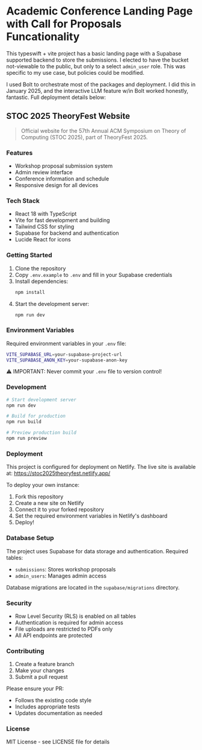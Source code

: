 # Academic Conference Landing Page with Call for Proposals Funcationality
This typeswift + vite project has a basic landing page with a Supabase supported backend to store the submissions. I elected to have the bucket not-viewable to the public, but only to a select `admin_user` role. This was specific to my use case, but policies could be modified. 

I used Bolt to orchestrate most of the packages and deployment. I did this in January 2025, and the interactive LLM feature w/in Bolt worked honestly, fantastic. 
Full deployment details below:

## STOC 2025 TheoryFest Website

> Official website for the 57th Annual ACM Symposium on Theory of Computing (STOC 2025), part of TheoryFest 2025.

### Features

- Workshop proposal submission system
- Admin review interface
- Conference information and schedule
- Responsive design for all devices

### Tech Stack

- React 18 with TypeScript
- Vite for fast development and building
- Tailwind CSS for styling
- Supabase for backend and authentication
- Lucide React for icons

### Getting Started

1. Clone the repository
2. Copy `.env.example` to `.env` and fill in your Supabase credentials
3. Install dependencies:
   ```bash
   npm install
   ```
4. Start the development server:
   ```bash
   npm run dev
   ```

### Environment Variables

Required environment variables in your `.env` file:

```bash
VITE_SUPABASE_URL=your-supabase-project-url
VITE_SUPABASE_ANON_KEY=your-supabase-anon-key
```

⚠️ IMPORTANT: Never commit your `.env` file to version control!

### Development

```bash
# Start development server
npm run dev

# Build for production
npm run build

# Preview production build
npm run preview
```

### Deployment

This project is configured for deployment on Netlify. The live site is available at: https://stoc2025theoryfest.netlify.app/

To deploy your own instance:

1. Fork this repository
2. Create a new site on Netlify
3. Connect it to your forked repository
4. Set the required environment variables in Netlify's dashboard
5. Deploy!

### Database Setup

The project uses Supabase for data storage and authentication. Required tables:

- `submissions`: Stores workshop proposals
- `admin_users`: Manages admin access

Database migrations are located in the `supabase/migrations` directory.

### Security

- Row Level Security (RLS) is enabled on all tables
- Authentication is required for admin access
- File uploads are restricted to PDFs only
- All API endpoints are protected

### Contributing

1. Create a feature branch
2. Make your changes
3. Submit a pull request

Please ensure your PR:
- Follows the existing code style
- Includes appropriate tests
- Updates documentation as needed

### License

MIT License - see LICENSE file for details